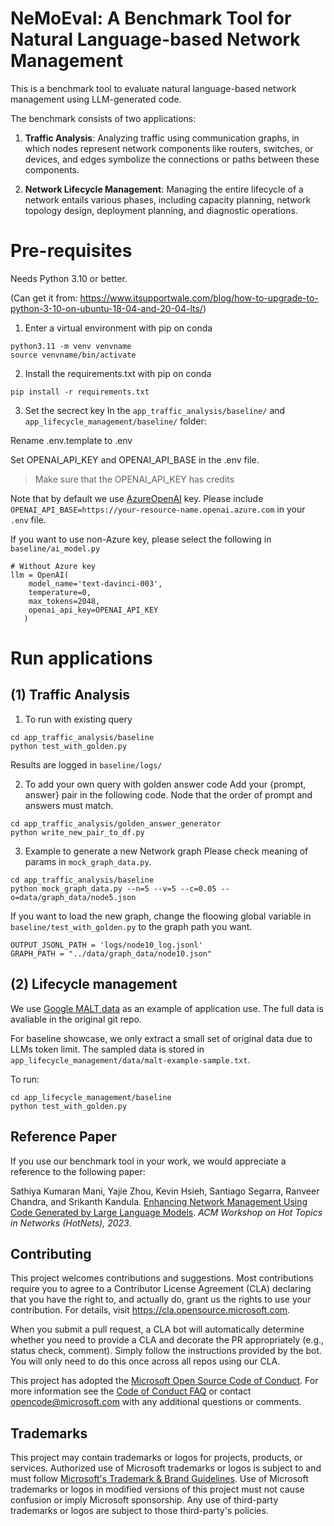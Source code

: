 # NeMoEval: A Benchmark Tool for Natural Language-based Network Management

This is a benchmark tool to evaluate natural language-based network management using LLM-generated code.

The benchmark consists of two applications:

1. **Traffic Analysis**: Analyzing traffic using communication graphs, in which nodes represent network components like routers, switches, or devices, and edges symbolize the connections or paths between these components.

2. **Network Lifecycle Management**: Managing the entire lifecycle of a network entails various phases, including capacity planning, network topology design, deployment planning, and diagnostic operations.

# Pre-requisites 

Needs Python 3.10 or better.

(Can get it from: https://www.itsupportwale.com/blog/how-to-upgrade-to-python-3-10-on-ubuntu-18-04-and-20-04-lts/)


1. Enter a virtual environment with pip on conda
```
python3.11 -m venv venvname
source venvname/bin/activate
```

2. Install the requirements.txt with pip on conda
```
pip install -r requirements.txt
```

3. Set the secrect key
In the `app_traffic_analysis/baseline/` and `app_lifecycle_management/baseline/` folder:

Rename .env.template to .env

Set OPENAI_API_KEY and OPENAI_API_BASE in the .env file.
> Make sure that the OPENAI_API_KEY has credits

Note that by default we use [AzureOpenAI](https://azure.microsoft.com/en-us/products/ai-services/openai-service-b) key. Please include `OPENAI_API_BASE=https://your-resource-name.openai.azure.com` in your `.env` file.

If you want to use non-Azure key, please select the following in `baseline/ai_model.py`
```
# Without Azure key
llm = OpenAI(
    model_name='text-davinci-003',
    temperature=0,
    max_tokens=2048,
    openai_api_key=OPENAI_API_KEY
   )
```


# Run applications

## (1) Traffic Analysis

1. To run with existing query
```
cd app_traffic_analysis/baseline
python test_with_golden.py
```
Results are logged in `baseline/logs/`

2. To add your own query with golden answer code
Add your {prompt, answer} pair in the following code. Node that the order of prompt and answers must match.
```
cd app_traffic_analysis/golden_answer_generator
python write_new_pair_to_df.py
```

3. Example to generate a new Network graph
Please check meaning of params in `mock_graph_data.py`.
```
cd app_traffic_analysis/baseline
python mock_graph_data.py --n=5 --v=5 --c=0.05 --o=data/graph_data/node5.json
```


If you want to load the new graph, change the floowing global variable in `baseline/test_with_golden.py` to the graph path you want.
```
OUTPUT_JSONL_PATH = 'logs/node10_log.jsonl'
GRAPH_PATH = "../data/graph_data/node10.json"
```


## (2) Lifecycle management
We use [Google MALT data](https://github.com/google/malt-example-models) as an example of application use. The full data is avaliable in the original git repo.

For baseline showcase, we only extract a small set of original data due to LLMs token limit. The sampled data is stored in `app_lifecycle_management/data/malt-example-sample.txt`.

To run:
```
cd app_lifecycle_management/baseline
python test_with_golden.py
```
## Reference Paper

If you use our benchmark tool in your work, we would appreciate a reference to the following paper:

Sathiya Kumaran Mani, Yajie Zhou, Kevin Hsieh, Santiago Segarra, Ranveer Chandra, and Srikanth Kandula. [Enhancing Network Management Using Code Generated by Large Language Models](https://www.microsoft.com/en-us/research/publication/enhancing-network-management-using-code-generated-by-large-language-models/). *ACM Workshop on Hot Topics in Networks (HotNets), 2023*.

## Contributing

This project welcomes contributions and suggestions.  Most contributions require you to agree to a
Contributor License Agreement (CLA) declaring that you have the right to, and actually do, grant us
the rights to use your contribution. For details, visit https://cla.opensource.microsoft.com.

When you submit a pull request, a CLA bot will automatically determine whether you need to provide
a CLA and decorate the PR appropriately (e.g., status check, comment). Simply follow the instructions
provided by the bot. You will only need to do this once across all repos using our CLA.

This project has adopted the [Microsoft Open Source Code of Conduct](https://opensource.microsoft.com/codeofconduct/).
For more information see the [Code of Conduct FAQ](https://opensource.microsoft.com/codeofconduct/faq/) or
contact [opencode@microsoft.com](mailto:opencode@microsoft.com) with any additional questions or comments.

## Trademarks

This project may contain trademarks or logos for projects, products, or services. Authorized use of Microsoft 
trademarks or logos is subject to and must follow 
[Microsoft's Trademark & Brand Guidelines](https://www.microsoft.com/en-us/legal/intellectualproperty/trademarks/usage/general).
Use of Microsoft trademarks or logos in modified versions of this project must not cause confusion or imply Microsoft sponsorship.
Any use of third-party trademarks or logos are subject to those third-party's policies.
